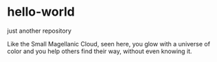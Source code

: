 # hello-world
just another repository


Like the Small Magellanic Cloud, seen here, you glow with a universe of color and you help others find their way, without even knowing it.
